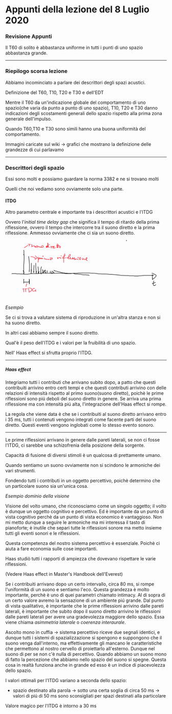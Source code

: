 # Appunti della lezione del 8 Luglio 2020

### Revisione Appunti

Il T60 di solito è abbastanza uniforme in tutti i punti di uno spazio abbastanza grande.
________
### Riepilogo scorsa lezione

Abbiamo incominciato a parlare dei descrittori degli spazi acustici.

Definizione del T60, T10, T20 e T30 e dell'EDT

Mentre il T60 da un'indicazione globale del comportamento di uno spazio(che varia da punto a punto di uno spazio), T10, T20 e T30 danno indicazioni degli scostamenti generali dello spazio rispetto alla prima zona generale dell'impulso.

Quando T60,T10 e T30 sono simili hanno una buona uniformità del comportamento.

Immagini caricate sul wiki -> grafici che mostrano la definizione delle grandezze di cui parlavamo
____
### Descrittori degli spazio

Essi sono molti e possiamo guardare la norma 3382 e ne si trovano molti

Quelli che noi vediamo sono ovviamente solo una parte.

#### ITDG

Altro parametro centrale e importante tra i descrittori acustici e l'ITDG

Ovvero l'_initial time delay gap_ che significa il tempo di ritardo della prima riflessione, ovvero il tempo che intercorre tra il suono diretto e la prima riflessione. Ammesso ovviamente che ci sia un suono diretto.

![itdg](itdg.png)

_Esempio_

Se ci si trova a valutare sistema di riproduzione in un'altra stanza e non si ha suono diretto.

In altri casi abbiamo sempre il suono diretto.

Qual'è il peso dell'ITDG e i valori per la fruibilità di uno spazio.

Nell' Haas effect si sfrutta proprio l'ITDG.
___________
##### Haas effect

Integriamo tutti i contributi che arrivano subito dopo, a patto che questi contribuiti arrivino entro certi tempi e che questi contributi arrivino con delle relazioni di intensità rispetto al primo suono(suono diretto), poichè le prime riflessioni sono piú deboli del suono diretto in genere. Se arriva una prima riflessione ma con intensità piú alta, l'integrazione dell'Haas effect si rompe.

La regola che viene data è che se i contribuiti al suono diretto arrivano entro i 35 ms, tutti i contenuti vengono integrati come facente parti del suono diretto. Questi eventi vengono inglobati come lo stesso evento sonoro.
_________
Le prime riflessioni arrivano in genere dalle pareti laterali, se non ci fosse l'ITDG, ci sarebbe una schizofrenia della posizione della sorgente.

Capacità di fusione di diversi stimoli è un qualcosa di prettamente umano.

Quando sentiamo un suono ovviamente non si scindono le armoniche dei vari strumenti.

Fondendo tutti i contributi in un oggetto percettivo, poichè determino che un particolare suono sia un'unica cosa.

_Esempio dominio della visione_

Visione del volto umano, che riconosciamo come un singolo oggetto; il volto è dunque un oggetto cognitivo e percettivo. Ed è importante da un punto di vista cognitivo perchè da un punto di vista economico è vantaggioso. Non mi metto dunque a seguire le armoniche ma mi interessa il tasto di pianoforte; è inutile che separi tutte le riflessioni sonore ma metto insieme tutti gli eventi sonori e le riflessioni.

Questa competenza del nostro sistema percettivo è essenziale. Poichè ci aiuta a fare economia sulle cose importanti.

Haas studiò tutti i rapporti di ampiezza che dovevano rispettare le varie riflessioni.

(Vedere Haas effect in Master's Handbook dell'Everest)

Se i contribuiti arrivano dopo un certo intervallo, circa 80 ms, si rompe l'uniformità di un suono e sentiamo l'eco.
Questa grandezza è molto importante, perchè è uno di quei parametri chiamato intimacy. Al di sopra di un certo valore avremo la sensazione di un ambiente piú grande. Dal punto di vista qualitativo, è importante che le prime riflessioni arrivino dalle pareti laterali, è importante che subito dopo il suono diretto arrivino le riflessioni dalle pareti laterali per avere una gradevolezza maggiore dello spazio. Essa viene chiama _asimmetria laterale_ o _coerenza interaurale_.

Ascolto mono in cuffia -> sistema percettivo riceve due segnali identici, e dunque tutti i sistemi di spazializzazione si spengono e suppongono che il suono venga dall'interno, ma effettivamente gli mancano le caratteristiche che permettono al nostro cervello di proiettarlo all'esterno. Dunque nel suono di per se non c'è nulla di percettivo. Quando abbiamo un suono mono di fatto la percezione che abbiamo nello spazio del suono si spegne. Questa cosa in realtà funziona anche in grande ed esso è un indice di piacevolezza dello spazio.

I valori ottimali per l'ITDG variano a seconda dello spazio:
- spazio destinato alla parola -> sotto una certa soglia di circa 50 ms -> valori di piú di 50 ms sono sconsigliati per spazi destinati alla particolare

Valore magico per l'ITDG è intorno a 30 ms
